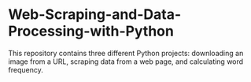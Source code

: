 # Web-Scraping-and-Data-Processing-with-Python
This repository contains three different Python projects: downloading an image from a URL, scraping data from a web page, and calculating word frequency.
